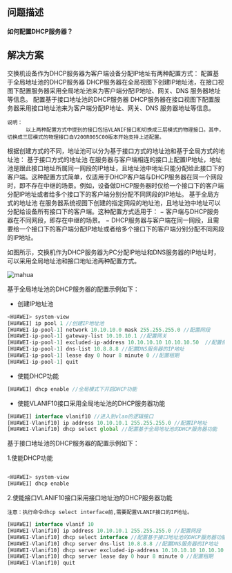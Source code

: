 
## 问题描述

#### 如何配置DHCP服务器？

## 解决方案

交换机设备作为DHCP服务器为客户端设备分配IP地址有两种配置方式：
配置基于全局地址池的DHCP服务器
DHCP服务器在全局视图下创建IP地址池，在接口视图下配置服务器采用全局地址池来为客户端分配IP地址、网关、DNS 服务器地址等信息。
配置基于接口地址池的DHCP服务器
DHCP服务器在接口视图下配置服务器采用接口地址池来为客户端分配IP地址、网关、DNS 服务器地址等信息。

```
说明：
      以上两种配置方式中提到的接口包括VLANIF接口和切换成三层模式的物理接口。其中，切换成三层模式的物理接口自V200R005C00版本开始支持上述配置。
```
根据创建方式的不同，地址池可以分为基于接口方式的地址池和基于全局方式的地址池：
基于接口方式的地址池
在服务器与客户端相连的接口上配置IP地址，地址池是跟此接口地址所属同一网段的IP地址，且地址池中地址只能分配给此接口下的客户端。这种配置方式简单，仅适用于DHCP客户端与DHCP服务器在同一个网段时，即不存在中继的场景。例如，设备做DHCP服务器时仅给一个接口下的客户端分配IP地址或者给多个接口下的客户端分别分配不同网段的IP地址。
基于全局方式的地址池
在服务器系统视图下创建的指定网段的地址池，且地址池中地址可以分配给设备所有接口下的客户端。这种配置方式适用于：
− 客户端与DHCP服务器在不同网段，即存在中继的场景。
− DHCP服务器与客户端在同一网段，且需要给一个接口下的客户端分配IP地址或者给多个接口下的客户端分别分配不同网段的IP地址。

如图所示，交换机作为DHCP服务器为PC分配IP地址和DNS服务器的IP地址时，可以采用全局地址池和接口地址池两种配置方式。

![mahua](http://oltn18dzj.bkt.clouddn.com/image/png/dhcp.png)

基于全局地址池的DHCP服务器的配置示例如下：

- 创建IP地址池

```javascript
<HUAWEI> system-view
[HUAWEI] ip pool 1 //创建IP地址池
[HUAWEI-ip-pool-1] network 10.10.10.0 mask 255.255.255.0 //配置网段
[HUAWEI-ip-pool-1] gateway-list 10.10.10.1 //配置网关
[HUAWEI-ip-pool-1] excluded-ip-address 10.10.10.10 10.10.10.50  //配置保留地址
[HUAWEI-ip-pool-1] dns-list 10.8.8.8 //配置DNS服务器的IP地址
[HUAWEI-ip-pool-1] lease day 0 hour 8 minute 0 //配置租期
[HUAWEI-ip-pool-1] quit
```
- 使能DHCP功能

```javascript
[HUAWEI] dhcp enable //全局模式下开启DHCP功能

```

- 使能VLANIF10接口采用全局地址池的DHCP服务器功能

```javascript
[HUAWEI] interface vlanif10 //进入到vlan的逻辑接口
[HUAWEI-Vlanif10] ip address 10.10.10.1 255.255.255.0 //配置IP地址
[HUAWEI-Vlanif10] dhcp select global //配置基于全局地址池的DHCP服务器功能
```

基于接口地址池的DHCP服务器的配置示例如下：

1.使能DHCP功能

```javascript

<HUAWEI> system-view
[HUAWEI] dhcp enable

```

2.使能接口VLANIF10接口采用接口地址池的DHCP服务器功能

```
注意：执行命令dhcp select interface前,需要配置VLANIF接口的IP地址。
````

```javascript
[HUAWEI] interface vlanif 10
[HUAWEI-Vlanif10] ip address 10.10.10.1 255.255.255.0 //配置网段
[HUAWEI-Vlanif10] dhcp select interface //配置基于接口地址池的DHCP服务器功能
[HUAWEI-Vlanif10] dhcp server dns-list 10.8.8.8 //配置DNS服务器的IP地址
[HUAWEI-Vlanif10] dhcp server excluded-ip-address 10.10.10.10 10.10.10.50  //配置保留地址
[HUAWEI-Vlanif10] dhcp server lease day 0 hour 8 minute 0 //配置租期
[HUAWEI-Vlanif10] quit
```
